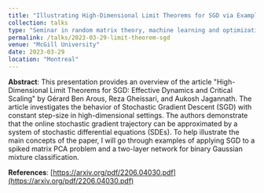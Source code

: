 ```yaml
---
title: "Illustrating High-Dimensional Limit Theorems for SGD via Examples"
collection: talks
type: "Seminar in random matrix theory, machine learning and optimization"
permalink: /talks/2023-03-29-limit-theorem-sgd
venue: "McGill University"
date: 2023-03-29
location: "Montreal"
---
```


**Abstract**:
This presentation provides an overview of the article "High-Dimensional Limit Theorems for SGD: Effective Dynamics and Critical Scaling" by Gérard Ben Arous, Reza Gheissari, and Aukosh Jagannath. The article investigates the behavior of Stochastic Gradient Descent (SGD) with constant step-size in high-dimensional settings. The authors demonstrate that the online stochastic gradient trajectory can be approximated by a system of stochastic differential equations (SDEs). To help illustrate the main concepts of the paper, I will go through examples of applying SGD to a spiked matrix PCA problem and a two-layer network for binary Gaussian mixture classification.

**References**: [https://arxiv.org/pdf/2206.04030.pdf](https://arxiv.org/pdf/2206.04030.pdf)
